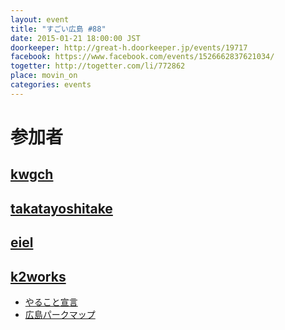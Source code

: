 ```yaml
---
layout: event
title: "すごい広島 #88"
date: 2015-01-21 18:00:00 JST
doorkeeper: http://great-h.doorkeeper.jp/events/19717
facebook: https://www.facebook.com/events/1526662837621034/
togetter: http://togetter.com/li/772862
place: movin_on
categories: events
---
```


# 参加者


## [kwgch](https://github.com/kwgch)


## [takatayoshitake](http://twitter.com/takatayoshitake)


## [eiel](https://github.com/eiel)

## [k2works](https://github.com/k2works)

* [やること宣言](https://github.com/great-h/great-h.github.io/issues/1500)
* [広島パークマップ](https://github.com/parkmap-h)
